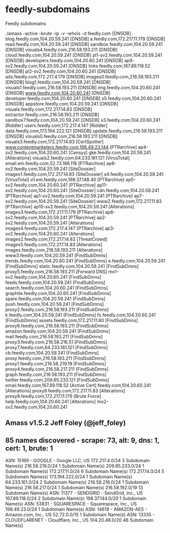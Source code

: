 # feedly-subdomains
Feedly subdomains


./amass -active -brute -ip -v -whois -d feedly.com
[DNSDB]       blog.feedly.com,104.20.59.241
[DNSDB]       a.feedly.com,172.217.11.179
[DNSDB]       read.feedly.com,104.20.59.241
[DNSDB]       sandbox.feedly.com,104.20.59.241
[DNSDB]       visuals4.feedly.com,216.58.193.211
[DNSDB]       cloud.feedly.com,104.20.59.241
[DNSDB]       pl1-sv2.feedly.com,104.20.59.241
[DNSDB]       developers.feedly.com,104.20.60.241
[DNSDB]       ap9-sv2.feedly.com,104.20.59.241
[DNSDB]       links.feedly.com,167.89.118.52
[DNSDB]       pl2-sv2.feedly.com,104.20.60.241
[DNSDB]       ads.feedly.com,172.217.4.179
[DNSDB]       images0.feedly.com,216.58.193.211
[DNSDB]       blog1.feedly.com,104.20.59.241
[DNSDB]       visuals1.feedly.com,216.58.193.211
[DNSDB]       img.feedly.com,104.20.60.241
[DNSDB]       www.feedly.com,104.20.60.241
[DNSDB]       developer.feedly.com,104.20.60.241
[DNSDB]       s5.feedly.com,104.20.60.241
[DNSDB]       appstore.feedly.com,104.20.59.241
[DNSDB]       visuals.feedly.com,172.217.14.83
[DNSDB]       extractor.feedly.com,216.58.193.211
[DNSDB]       sandbox7.feedly.com,104.20.59.241
[DNSDB]       s3.feedly.com,104.20.60.241
[Riddler]     users.feedly.com,172.217.4.147
[Riddler]     data.feedly.com,173.194.222.121
[DNSDB]       update.feedly.com,216.58.193.211
[DNSDB]       visuals0.feedly.com,216.58.193.211
[DNSDB]       visuals3.feedly.com,172.217.14.83
[CertSpotter] www.contentmarketers.feedly.com,198.49.23.144
[PTRarchive]  ap4-sv2.feedly.com,104.20.60.241
[Censys]      gke.feedly.com,104.20.59.241
[Alterations] visuals2.feedly.com,64.233.161.121
[VirusTotal]  email.em.feedly.com,52.73.166.118
[PTRarchive]  ap8-sv2.feedly.com,104.20.59.241
[SiteDossier] images1.feedly.com,172.217.14.83
[SiteDossier] s4.feedly.com,104.20.59.241
[VirusTotal]  o1.em.feedly.com,198.37.148.40
[PTRarchive]  ap5-sv2.feedly.com,104.20.60.241
[PTRarchive]  ap11-sv2.feedly.com,104.20.60.241
[SiteDossier] cdn.feedly.com,104.20.59.241
[PTRarchive]  ap1-sv2.feedly.com,104.20.59.241
[PTRarchive]  ap7-sv2.feedly.com,104.20.59.241
[SiteDossier] www2.feedly.com,172.217.11.83
[PTRarchive]  ap10-sv2.feedly.com,104.20.59.241
[Alterations] images3.feedly.com,172.217.11.179
[PTRarchive]  ap6-sv2.feedly.com,104.20.59.241
[PTRarchive]  ap2-sv2.feedly.com,104.20.59.241
[Alterations] images4.feedly.com,172.217.4.147
[PTRarchive]  ap3-sv2.feedly.com,104.20.60.241
[Alterations] images2.feedly.com,172.217.14.83
[ThreatCrowd] images5.feedly.com,172.217.14.83
[Alterations] images.feedly.com,216.58.193.211
[Alterations] www3.feedly.com,104.20.59.241
[FindSubDmns] trends.feedly.com,104.20.60.241
[FindSubDmns] e.feedly.com,104.20.59.241
[FindSubDmns] static.feedly.com,104.20.59.241
[FindSubDmns] proxy5.feedly.com,216.58.193.211
[Forward DNS] mo1-sv2.feedly.com,104.20.60.241
[FindSubDmns] feeds.feedly.com,104.20.59.241
[FindSubDmns] search.feedly.com,104.20.60.241
[FindSubDmns] graphite.feedly.com,104.20.60.241
[FindSubDmns] spare.feedly.com,104.20.59.241
[FindSubDmns] push.feedly.com,104.20.59.241
[FindSubDmns] proxy2.feedly.com,216.58.193.211
[FindSubDmns] k.feedly.com,104.20.59.241
[FindSubDmns] fx.feedly.com,104.20.60.241
[FindSubDmns] assets.feedly.com,172.217.11.80
[FindSubDmns] proxy6.feedly.com,216.58.193.211
[FindSubDmns] amazon.feedly.com,104.20.59.241
[FindSubDmns] mail.feedly.com,216.58.193.211
[FindSubDmns] proxy3.feedly.com,216.58.216.51
[FindSubDmns] proxy7.feedly.com,64.233.161.121
[FindSubDmns] cb.feedly.com,104.20.59.241
[FindSubDmns] proxy.feedly.com,216.58.193.211
[FindSubDmns] proxy1.feedly.com,216.58.219.19
[FindSubDmns] proxy4.feedly.com,216.58.217.211
[FindSubDmns] graph.feedly.com,216.58.193.211
[FindSubDmns] twitter.feedly.com,209.85.233.121
[FindSubDmns] email.feedly.com,167.89.118.52
[Active Cert] feedly.com,104.20.60.241
[Alterations] proxy9.feedly.com,172.217.11.83
[Alterations] proxy8.feedly.com,172.217.11.179
[Brute Force] help.feedly.com,104.20.60.241
[Alterations] mo2-sv2.feedly.com,104.20.60.241

Amass v1.5.2                                            Jeff Foley (@jeff_foley)
--------------------------------------------------------------------------------
85 names discovered - scrape: 73, alt: 9, dns: 1, cert: 1, brute: 1
--------------------------------------------------------------------------------
ASN: 15169 - GOOGLE - Google LLC, US
	172.217.4.0/24    	3    Subdomain Name(s)
	216.58.219.0/24   	1    Subdomain Name(s)
	209.85.233.0/24   	1    Subdomain Name(s)
	172.217.11.0/24   	6    Subdomain Name(s)
	172.217.14.0/24   	5    Subdomain Name(s)
	173.194.222.0/24  	1    Subdomain Name(s)
	64.233.161.0/24   	2    Subdomain Name(s)
	216.58.216.0/24   	1    Subdomain Name(s)
	216.58.217.0/24   	1    Subdomain Name(s)
	216.58.192.0/19   	13   Subdomain Name(s)
ASN: 11377 - SENDGRID - SendGrid, Inc., US
	167.89.118.0/24   	2    Subdomain Name(s)
	198.37.144.0/20   	1    Subdomain Name(s)
ASN: 53831 - SQUARESPACE - Squarespace, Inc., US
	198.49.23.0/24    	1    Subdomain Name(s)
ASN: 14618 - AMAZON-AES - Amazon.com, Inc., US
	52.72.0.0/15      	1    Subdomain Name(s)
ASN: 13335 - CLOUDFLARENET - Cloudflare, Inc., US
	104.20.48.0/20    	46   Subdomain Name(s)
